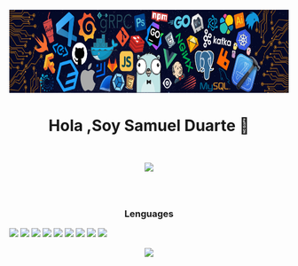 <p align="center"><img src="https://raw.githubusercontent.com/KevinPatel04/KevinPatel04/master/header.png" height="150" width="1000"></p>
<h1 align="center">Hola ,Soy Samuel Duarte 👋</h1>
<h1 align="center">
  <img src="https://readme-typing-svg.herokuapp.com?color=%8832CD32&size=35&center=true&width=500&height=50&lines=Web+developer;Frontend+developer">
</h1>
<div>
  <br>
  <h3 align="center" size="100">Lenguages</h3>
<span>  
    <img src="https://img.shields.io/badge/html5-%23E34F26.svg?style=for-the-badge&logo=html5&logoColor=white">
    <img src="https://img.shields.io/badge/css3-%231572B6.svg?style=for-the-badge&logo=css3&logoColor=white">
    <img src="https://img.shields.io/badge/javascript-%23323330.svg?style=for-the-badge&logo=javascript&logoColor=%23F7DF1E">
    <img src="https://img.shields.io/badge/react-%2320232a.svg?style=for-the-badge&logo=react&logoColor=%2361DAFB">
    <img src="https://img.shields.io/badge/Next-black?style=for-the-badge&logo=next.js&logoColor=white">
    <img src="https://img.shields.io/badge/firebase-a08021?style=for-the-badge&logo=firebase&logoColor=ffcd34">
    <img src="https://img.shields.io/badge/tailwindcss-%2338B2AC.svg?style=for-the-badge&logo=tailwind-css&logoColor=white">
    <img src="https://img.shields.io/badge/bootstrap-%23563D7C.svg?style=for-the-badge&logo=bootstrap&logoColor=white">  
    <img src="https://img.shields.io/badge/figma-%23F24E1E.svg?style=for-the-badge&logo=figma&logoColor=white">
  </span>
</div>
<br>
<div align="center">  
  <img src="https://profile-counter.glitch.me/samuuduarte12/count.svg" width="5">
</div>
